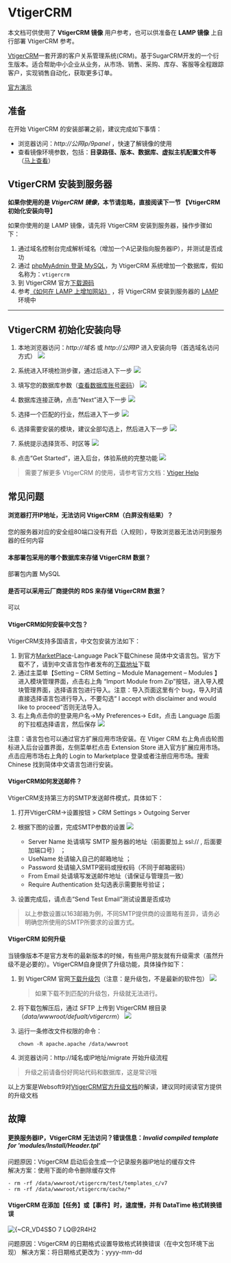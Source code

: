 # VtigerCRM

本文档可供使用了 **VtigerCRM 镜像** 用户参考，也可以供准备在 **LAMP 镜像** 上自行部署 VtigerCRM 参考。

[VtigerCRM](https://vtiger.com)一套开源的客户关系管理系统(CRM)。基于SugarCRM开发的一个衍生版本。适合帮助中小企业从业务，从市场、销售、采购、库存、客服等全程跟踪客户，实现销售自动化，获取更多订单。  

[官方演示](https://www.vtiger.com/begin-free-trial/?plan=&email=)


## 准备

在开始 VtigerCRM 的安装部署之前，建议完成如下事情：

* 浏览器访问：*http://公网ip/9panel* ，快速了解镜像的使用
* 查看镜像环境参数，包括：**目录路径、版本、数据库、虚拟主机配置文件等** （[马上查看](https://support.websoft9.com/docs/lamp/zh/stack-components.html)）

## VtigerCRM 安装到服务器

**如果你使用的是 *VtigerCRM 镜像*，本节请忽略，直接阅读下一节 【VtigerCRM 初始化安装向导】**

如果你使用的是 LAMP 镜像，请先将 VtigerCRM 安装到服务器，操作步骤如下：

1. 通过域名控制台完成解析域名（增加一个A记录指向服务器IP），并测试是否成功
2. 通过 [phpMyAdmin 登录 MySQL](https://support.websoft9.com/docs/lamp/zh/admin-mysql.html)，为 VtigerCRM 系统增加一个数据库，假如名称为：`vtigercrm`
3. 到 VtigerCRM 官方[下载源码](https://www.vtiger.com/open-source-crm)
4. 参考[《如何在 LAMP 上增加网站》](https://support.websoft9.com/docs/lamp/zh/solution-deployment.html#安装第二个网站) ，将 VtigerCRM 安装到服务器的 [LAMP](https://support.websoft9.com/docs/lamp/zh/) 环境中

---

## VtigerCRM 初始化安装向导

1. 本地浏览器访问：*http://域名* 或 *http://公网IP* 进入安装向导（首选域名访问方式）
   ![](http://libs.websoft9.com/Websoft9/DocsPicture/zh/vtigercrm/vtigercrm-install001-websoft9.png)

2. 系统进入环境检测步骤，通过后进入下一步
   ![](http://libs.websoft9.com/Websoft9/DocsPicture/zh/vtigercrm/vtigercrm-install002-websoft9.png)

3. 填写您的数据库参数（[查看数据库账号密码](https://support.websoft9.com/docs/lamp/zh/stack-accounts.html)）
   ![](http://libs.websoft9.com/Websoft9/DocsPicture/zh/vtigercrm/vtigercrm-install003-websoft9.png)

4. 数据库连接正确，点击“Next”进入下一步
   ![](http://libs.websoft9.com/Websoft9/DocsPicture/zh/vtigercrm/vtigercrm-install004-websoft9.png)

5. 选择一个匹配的行业，然后进入下一步
   ![](http://libs.websoft9.com/Websoft9/DocsPicture/zh/vtigercrm/vtigercrm-install005-websoft9.png)

6. 选择需要安装的模块，建议全部勾选上，然后进入下一步
   ![](http://libs.websoft9.com/Websoft9/DocsPicture/zh/vtigercrm/vtigercrm-install006-websoft9.png)

7. 系统提示选择货币、时区等
   ![](http://libs.websoft9.com/Websoft9/DocsPicture/zh/vtigercrm/vtigercrm-install007-websoft9.png)

8. 点击“Get Started”，进入后台，体验系统的完整功能
   ![](http://libs.websoft9.com/Websoft9/DocsPicture/zh/vtigercrm/vtigercrm-backend-websoft9.png)


> 需要了解更多 VtigerCRM 的使用，请参考官方文档：[Vtiger Help](https://www.vtiger.com/help/)

## 常见问题

#### 浏览器打开IP地址，无法访问 VtigerCRM（白屏没有结果）？

您的服务器对应的安全组80端口没有开启（入规则），导致浏览器无法访问到服务器的任何内容

#### 本部署包采用的哪个数据库来存储 VtigerCRM 数据？

部署包内置 MySQL

#### 是否可以采用云厂商提供的 RDS 来存储 VtigerCRM 数据？

可以

#### VtigerCRM如何安装中文包？

VtigerCRM支持多国语言，中文包安装方法如下：

1.  到官方[MarketPlace](https://marketplace.vtiger.com/app/listings)-Language Pack下载Chinese 简体中文语言包。官方下载不了，请到中文语言包作者发布的[下载地址](https://maie.name/789.html)下载
2.  通过主菜单【Setting – CRM Setting – Module Management – Modules 】进入模块管理界面，点击右上角 “Import Module from Zip”按钮，进入导入模块管理界面，选择语言包进行导入。注意：导入页面这里有个 bug，导入时请直接选择语言包进行导入，不要勾选“ I accept with disclaimer and would like to proceed”否则无法导入。
3.  右上角点击你的登录用户名->My Preferences-> Edit，点击 Language 后面的下拉框选择语言，然后保存
    ![](http://libs.websoft9.com/Websoft9/DocsPicture/zh/vtigercrm/change-language-websoft9.jpg)

注意：语言包也可以通过官方扩展应用市场安装。在 Vtiger CRM 右上角点齿轮图标进入后台设置界面，左侧菜单栏点击 Extension Store 进入官方扩展应用市场。点击应用市场右上角的 Login to Marketplace 登录或者注册应用市场。搜索 Chinese 找到简体中文语言包进行安装。

#### VtigerCRM如何发送邮件？

VtigerCRM支持第三方的SMTP发送邮件模式，具体如下：

1. 打开VtigerCRM->设置按钮 > CRM Settings > Outgoing Server

2. 根据下图的设置，完成SMTP参数的设置
   ![](http://libs.websoft9.com/Websoft9/DocsPicture/zh/vtigercrm/vtigercrm-smtp-websoft9.png)
	* Server Name 处请填写 SMTP 服务器的地址（前面要加上 ssl:// , 后面要加端口号） ；
	* UseName 处请输入自己的邮箱地址 ；
	* Password 处请输入SMTP密码或授权码（不同于邮箱密码）
	* From Email 处请填写发送邮件地址（请保证与管理员一致）
	* Require Authentication 处勾选表示需要账号验证；

3. 设置完成后，请点击“Send Test Email”测试设置是否成功

> 以上参数设置以163邮箱为例，不同SMTP提供商的设置略有差异，请务必明确您所使用的SMTP所要求的设置方式。

#### VtigerCRM 如何升级

当镜像版本不是官方发布的最新版本的时候，有些用户朋友就有升级需求（虽然升级不是必要的）。VtigerCRM自身提供了升级功能，具体操作如下：

1. 到 VtigerCRM 官网[下载升级包](https://www.vtiger.com/open-source-crm/download-open-source/)（注意：是升级包，不是最新的软件包）
   ![](http://libs.websoft9.com/Websoft9/DocsPicture/zh/vtigercrm/vtigercrm-dlupgradepack-websoft9.png)
   
   > 如果下载不到匹配的升级包，升级就无法进行。
  
2. 将下载包解压后，通过 SFTP 上传到 VtigerCRM 根目录（*data/wwwroot/defualt/vtigercrm*）
   ![](http://libs.websoft9.com/Websoft9/DocsPicture/zh/vtigercrm/vtigercrm-unzippatch-websoft9.png)

3. 运行一条修改文件权限的命令：
    ~~~
    chown -R apache.apache /data/wwwroot
    ~~~
4.  浏览器访问：http://域名或IP地址/migrate 开始升级流程

> 升级之前请备份好网站代码和数据库，这是常识哦

以上方案是Websoft9对[VtigerCRM官方升级文档](http://community.vtiger.com/help/vtigercrm/administrators/migration.html)的解读，建议同时阅读官方提供的升级文档

## 故障

#### 更换服务器IP，VtigerCRM 无法访问？错误信息：*Invalid compiled template for 'modules/Install/Header.tpl'*

问题原因：VtigerCRM 启动后会生成一个记录服务器IP地址的缓存文件  
解决方案：使用下面的命令删除缓存文件

```
- rm -rf /data/wwwroot/vtigercrm/test/templates_c/v7
- rm -rf /data/wwwroot/vtigercrm/cache/*
```
#### VtigerCRM 在添加【任务】或【事件】时，速度慢，并有 DataTime 格式转换错误

![{~CR_VD4S$O 7 LQ@2R4H2](https://user-images.githubusercontent.com/62225175/149732380-42ad5683-d5f3-4ceb-9244-f7a27740153f.png)

问题原因：VtigerCRM 的日期格式设置导致格式转换错误（在中文包环境下出现）
解决方案：将日期格式更改为：yyyy-mm-dd
